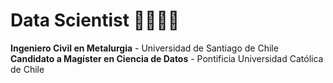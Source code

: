 # **Data Scientist** 👋🏼👋🏼

**Ingeniero Civil en Metalurgia** - Universidad de Santiago de Chile  
**Candidato a Magíster en Ciencia de Datos** - Pontificia Universidad Católica de Chile

